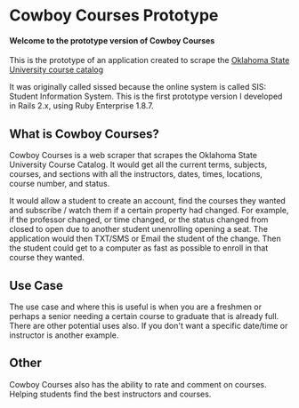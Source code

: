 # Cowboy Courses Prototype

#### Welcome to the prototype version of Cowboy Courses

This is the prototype of an application created to scrape the [Oklahoma State
University course catalog](http://prodosu.okstate.edu/osup-bin/tsrvweb.exe?&WID=W&tserve_tip_write=||WID&ConfigName=rclssecttrms2osu&ReqNum=1&TransactionSource=H&tserve_trans_config=rclssecttrms2osu.cfg&tserve_host_code=HostSeventeen&tserve_tiphost_code=TipSeventeen)

It was originally called sissed because the online system is called SIS:
Student Information System. This is the first prototype version I developed
in Rails 2.x, using Ruby Enterprise 1.8.7.

## What is Cowboy Courses?

Cowboy Courses is a web scraper that scrapes the Oklahoma
State University Course Catalog. It would get all the current
terms, subjects, courses, and sections with all the instructors,
dates, times, locations, course number, and status. 

It would allow a student to create an account, find the courses
they wanted and subscribe / watch them if a certain property had
changed. For example, if the professor changed, or time changed,
or the status changed from closed to open due to another student
unenrolling opening a seat. The application would then TXT/SMS or 
Email the student of the change. Then the student could get to a 
computer as fast as possible to enroll in that course they wanted.

## Use Case

The use case and where this is useful is when you are a freshmen
or perhaps a senior needing a certain course to graduate that is 
already full. There are other potential uses also. If you don't want 
a specific date/time or instructor is another example.

## Other

Cowboy Courses also has the ability to rate and comment on courses.
Helping students find the best instructors and courses.
